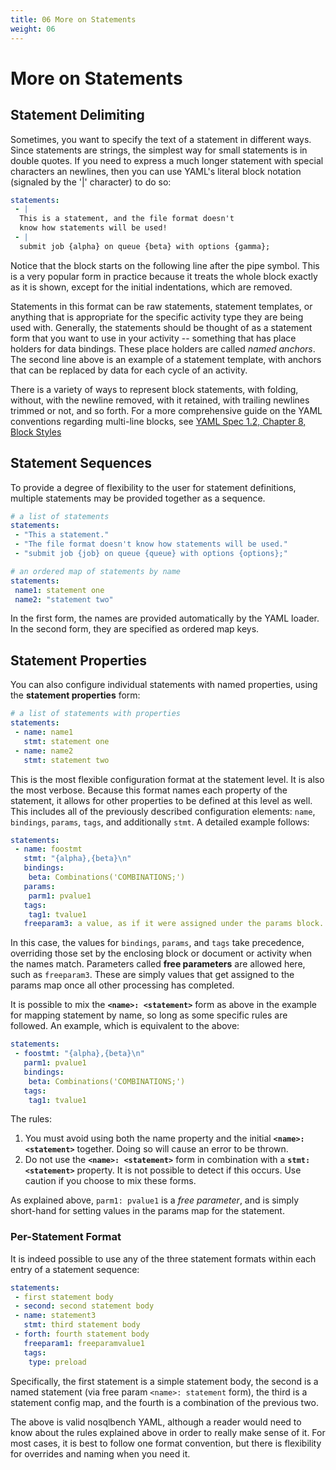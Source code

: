 ```yaml
---
title: 06 More on Statements
weight: 06
---
```


# More on Statements

## Statement Delimiting

Sometimes, you want to specify the text of a statement in different ways. Since statements are strings, the simplest way
for small statements is in double quotes. If you need to express a much longer statement with special characters an
newlines, then you can use YAML's literal block notation (signaled by the '|' character) to do so:

```yaml
statements:
 - |
  This is a statement, and the file format doesn't
  know how statements will be used!
 - |
  submit job {alpha} on queue {beta} with options {gamma};
```

Notice that the block starts on the following line after the pipe symbol. This is a very popular form in practice
because it treats the whole block exactly as it is shown, except for the initial indentations, which are removed.

Statements in this format can be raw statements, statement templates, or anything that is appropriate for the specific
activity type they are being used with. Generally, the statements should be thought of as a statement form that you want
to use in your activity -- something that has place holders for data bindings. These place holders are called *named
anchors*. The second line above is an example of a statement template, with anchors that can be replaced by data for
each cycle of an activity.

There is a variety of ways to represent block statements, with folding, without, with the newline removed, with it
retained, with trailing newlines trimmed or not, and so forth. For a more comprehensive guide on the YAML conventions
regarding multi-line blocks, see
[YAML Spec 1.2, Chapter 8, Block Styles](http://www.yaml.org/spec/1.2/spec.html#Block)

## Statement Sequences

To provide a degree of flexibility to the user for statement definitions, multiple statements may be provided together
as a sequence.

```yaml
# a list of statements
statements:
 - "This a statement."
 - "The file format doesn't know how statements will be used."
 - "submit job {job} on queue {queue} with options {options};"

# an ordered map of statements by name
statements:
 name1: statement one
 name2: "statement two"
```

In the first form, the names are provided automatically by the YAML loader. In the second form, they are specified as
ordered map keys.

## Statement Properties

You can also configure individual statements with named properties, using the **statement properties** form:

```yaml
# a list of statements with properties
statements:
 - name: name1
   stmt: statement one
 - name: name2
   stmt: statement two
```

This is the most flexible configuration format at the statement level. It is also the most verbose. Because this format
names each property of the statement, it allows for other properties to be defined at this level as well. This includes
all of the previously described configuration elements: `name`, `bindings`, `params`, `tags`, and additionally `stmt`. A
detailed example follows:

```yaml
statements:
 - name: foostmt
   stmt: "{alpha},{beta}\n"
   bindings:
    beta: Combinations('COMBINATIONS;')
   params:
    parm1: pvalue1
   tags:
    tag1: tvalue1
   freeparam3: a value, as if it were assigned under the params block.
```

In this case, the values for `bindings`, `params`, and `tags` take precedence, overriding those set by the enclosing
block or document or activity when the names match. Parameters called **free parameters** are allowed here, such as
`freeparam3`. These are simply values that get assigned to the params map once all other processing has completed.

It is possible to mix the **`<name>: <statement>`** form as above in the example for mapping statement by name, so long
as some specific rules are followed. An example, which is equivalent to the above:

```yaml
statements:
 - foostmt: "{alpha},{beta}\n"
   parm1: pvalue1
   bindings:
    beta: Combinations('COMBINATIONS;')
   tags:
    tag1: tvalue1
```

The rules:

1. You must avoid using both the name property and the initial
   **`<name>: <statement>`** together. Doing so will cause an error to be thrown.
2. Do not use the **`<name>: <statement>`** form in combination with a
   **`stmt: <statement>`** property. It is not possible to detect if this occurs. Use caution if you choose to mix these forms.

As explained above, `parm1: pvalue1` is a *free parameter*, and is simply short-hand for setting values in the params
map for the statement.

### Per-Statement Format

It is indeed possible to use any of the three statement formats within each entry of a statement sequence:

```yaml
statements:
 - first statement body
 - second: second statement body
 - name: statement3
   stmt: third statement body
 - forth: fourth statement body
   freeparam1: freeparamvalue1
   tags:
    type: preload
```

Specifically, the first statement is a simple statement body, the second is a named statement (via free param `<name>:
statement` form), the third is a statement config map, and the fourth is a combination of the previous two.

The above is valid nosqlbench YAML, although a reader would need to know about the rules explained above in order to
really make sense of it. For most cases, it is best to follow one format convention, but there is flexibility for
overrides and naming when you need it.
